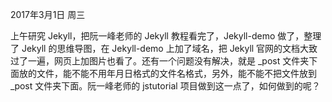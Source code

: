 2017年3月1日 周三

上午研究 Jekyll，把阮一峰老师的 Jekyll 教程看完了，Jekyll-demo 做了，整理了 Jekyll 的思维导图，在 Jekyll-demo 上加了域名，把 Jekyll 官网的文档大致过了一遍，网页上加图片也看了。还有一个问题没有解决，就是 _post 文件夹下面放的文件，能不能不用年月日格式的文件名格式，另外，能不能不把文件放到 _post 文件夹下面。阮一峰老师的 jstutorial 项目做到这一点了，如何做到的呢？
